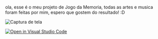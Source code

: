 ola, esse é o meu projeto de Jogo da Memoria, todas as artes e musica foram feitas por mim, espero que gostem do resultado! :D

![Captura de tela](https://github.com/ProfAntolli/jogo-da-memoria-em-javascript-puro-ViniciusTurato/assets/168566319/cc81b92e-3f13-429e-bbb5-02c62272b97a)




[![Open in Visual Studio Code](https://classroom.github.com/assets/open-in-vscode-718a45dd9cf7e7f842a935f5ebbe5719a5e09af4491e668f4dbf3b35d5cca122.svg)](https://classroom.github.com/online_ide?assignment_repo_id=14935562&assignment_repo_type=AssignmentRepo)

